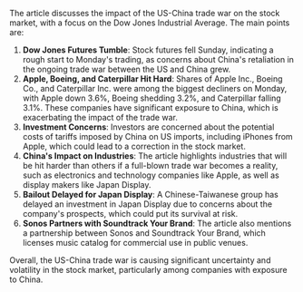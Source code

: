 The article discusses the impact of the US-China trade war on the stock market, with a focus on the Dow Jones Industrial Average. The main points are:

1. **Dow Jones Futures Tumble**: Stock futures fell Sunday, indicating a rough start to Monday's trading, as concerns about China's retaliation in the ongoing trade war between the US and China grew.
2. **Apple, Boeing, and Caterpillar Hit Hard**: Shares of Apple Inc., Boeing Co., and Caterpillar Inc. were among the biggest decliners on Monday, with Apple down 3.6%, Boeing shedding 3.2%, and Caterpillar falling 3.1%. These companies have significant exposure to China, which is exacerbating the impact of the trade war.
3. **Investment Concerns**: Investors are concerned about the potential costs of tariffs imposed by China on US imports, including iPhones from Apple, which could lead to a correction in the stock market.
4. **China's Impact on Industries**: The article highlights industries that will be hit harder than others if a full-blown trade war becomes a reality, such as electronics and technology companies like Apple, as well as display makers like Japan Display.
5. **Bailout Delayed for Japan Display**: A Chinese-Taiwanese group has delayed an investment in Japan Display due to concerns about the company's prospects, which could put its survival at risk.
6. **Sonos Partners with Soundtrack Your Brand**: The article also mentions a partnership between Sonos and Soundtrack Your Brand, which licenses music catalog for commercial use in public venues.

Overall, the US-China trade war is causing significant uncertainty and volatility in the stock market, particularly among companies with exposure to China.